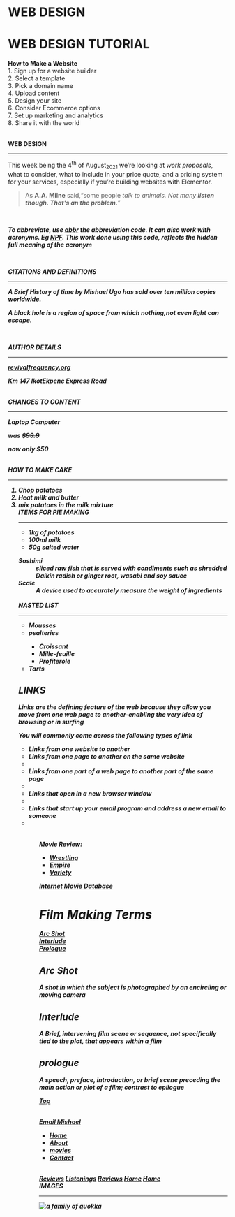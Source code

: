 # WEB DESIGN

<html>
<body>
<h1> WEB DESIGN TUTORIAL</h1>
<p>  
<b>How to Make a Website</b>
<br />1. Sign up for a website builder 
<br />2. Select a template 
<br />3. Pick a domain name 
<br />4. Upload content 
<br />5. Design your site 
<br />6. Consider Ecommerce options 
<br />7. Set up marketing and analytics 
<br />8. Share it with the world </p>
<P><br /> <b>WEB DESIGN</b> </p>
<hr />
<p>This week being the 4<sup>th</sup> of August<sub>2021</sub> we’re looking at <i>work proposals</i>, what to consider, what to include in your price quote, and a pricing system for your services, especially if you’re building websites with Elementor.</p>
<p><blockquote cite="http://en.wikipedia.org/wiki/Winnie-the-Pooh">  
<p>As <b>A.A. Milne</b> said,<q>some people <em>talk to animals</ em>. Not many <strong>listen though</ strong>. That's an the problem.</q></p>   
</blockquote>
<br />
<p>To abbreviate, use <abbr title = Abbreviation">abbr</abbr> the abbreviation code. It can also work with acronyms. Eg <acronym title="Nigeria Police Force">NPF</acronym>. This work done using this code, reflects the hidden full meaning of the acronym</p>
<br /> 
<p>CITATIONS AND DEFINITIONS</p>
<hr />
<p><cite>A Brief History of time</cite> by Mishael Ugo has sold over ten million copies worldwide.</p>
<p>A <dfn> black hole</dfn> is a region of space from which nothing,not even light can escape.</p>
<br />
<p>AUTHOR DETAILS</p>
<hr />
<address>
<p><a href="mailto: revivalfrequency.org">revivalfrequency.org</a></p>
<p>Km 147 IkotEkpene Express Road</p>
<br />
CHANGES TO CONTENT
<hr />
<p>Laptop Computer</p>
<p>was <s>$99.9</s></p>
<p>now only $50</p>
<br />
HOW TO MAKE CAKE
<hr />
<ol> 
<li>Chop potatoes</1i>
<li>Heat milk and butter</1i>
<Li>mix potatoes in the milk mixture</1i>
</0l>
<br />
ITEMS FOR PIE MAKING
<hr />
<ul>
<Li>1kg of potatoes</li>
<li>100ml milk</li>
<li>50g salted water</li>
</ul>
<dl>
<dt>Sashimi</dt>
<dd>sliced raw fish that is served with condiments such as shredded Daikin radish or ginger root, wasabi and soy sauce</dd>
<dt>Scale</dt>
<dd>A device used to accurately measure the weight of ingredients</dd>
<br />
NASTED LIST
<hr />
<ul>
<li>Mousses</li>
<li>psalteries</li>
<ul>
<li>Croissant</li>
<li>Mille-feuille</li>
<li>Profiterole</li>
</ul>
</li>
<li>Tarts</li>
</ul>
<h2> LINKS</h2>
<p> Links are the defining feature of the web because they allow you move from one web page to another-enabling the very idea of browsing or in surfing<p/>
<p>You will commonly come across the following types of link<p/>
<ul>
<li>Links from one website to another</li>
<li>Links from one page to another on the same website <li/>
<li>Links from one part of a web page to another part of the same page<li/>
<li>Links that open in a new browser window<li/>
<li>Links that start up your email program and address a new email to someone<li/>
<ul/>
<br />
<p>Movie Review:
<ul>
<li><a href="http://www.wwe.com">Wrestling</a></li>
<li><a href="http://www.empireonline.com">Empire</a></li>
<li><a href="http://www.variety.com">Variety</a></li>
</ul>
</p>
<p><a href ="http://www. Imdb.com" target="_blank"> Internet Movie Database</a></p>
</body>
</html>
<html>
<body>
<h1 I'd="top">Film Making Terms</h1>
<a href="#arc_shot">Arc Shot</a><br />
<a href="#interlude">Interlude</a><br />
<a href="#prologue">Prologue</a><br />
<h2 id="arc_shot">Arc Shot</h2>
<p> A shot in which the subject is photographed by an encircling or moving camera</p>
<h2 id="interlude">Interlude</h2>
<p>A Brief, intervening film scene or sequence, not specifically tied to the plot, that appears within a film</p>
<h2 id="prologue">prologue</h2>
<P> A speech, preface, introduction, or brief scene preceding the main action or plot of a film; contrast to epilogue</p>
<p><a href="#top">Top</a></p>
<br /> 
<a href="mailto: mishaelochulorugo1@gmail.com">Email Mishael</a>
<p>
<ul>
<li><a href="index.html">Home</a></li>
<li><a href="about-us.html">About</a></li>
<li><a href="movies.html">movies</a></li>
<li><a href="contact.html">Contact</a></li>
</ul>
</p>
<br />
<a href="Reviews.html">Reviews</a>
<a href="music/listening.html">Listenings</a>
<a href="movies/DVD/reviews.html">Reviews</a>
<a href="../index.html">Home</a>
<a href="../../index.html">Home</a>
<br />
IMAGES
<hr />
<Img SRC="images/quokka.jpg" alt=" a family of quokka" title=" The quokka is an Australian marsupial that is similar in size to the domestic cat." />
</body>
</html>


